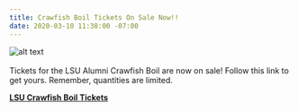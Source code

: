 ```yaml
---
title: Crawfish Boil Tickets On Sale Now!!
date: 2020-03-10 11:38:00 -07:00
---
```


![alt text](https://lsu-phoenix-alumni.github.io/assets/img/PhxCrawfishBoil.png)  
<br>
Tickets for the LSU Alumni Crawfish Boil are now on sale! Follow this link to get yours. Remember, quantities are limited.    
 
[**LSU Crawfish Boil Tickets**][1] 

[1]: https://www.eventbrite.com/e/lsu-phoenix-crawfish-boil-tickets-98447823089